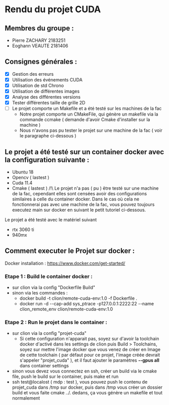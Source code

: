 # Rendu du projet CUDA

## Membres du groupe : 
- Pierre ZACHARY 2183251
- Eoghann VEAUTE 2181406


## Consignes générales :
- [x] Gestion des erreurs 
- [x] Utilisation des événements CUDA
- [x] Utilisation de std Chrono
- [x] Utilisation de différentes images
- [x] Analyse des différentes versions
- [x] Tester différentes taille de grille 2D 
- [ ] Le projet comporte un Makefile et a été testé sur les machines de la fac 
  - Notre projet comporte un CMakeFile, qui génère un makefile via la commande ccmake ( demande d'avoir Cmake d'installer sur la machine ) 
  - Nous n'avons pas pu tester le projet sur une machine de la fac ( voir le paragraphe ci-dessous ) 


## Le projet a été testé sur un container docker avec la configuration suivante :
- Ubuntu 18
- Opencv ( lastest ) 
- Cuda 11.4
- Cmake ( lastest )
/!\ Le projet n'a pas ( pu ) être testé sur une machine de la fac, cependant elles sont censées avoir des configurations similaires à celle du container docker. Dans le cas où cela ne fonctionnerai pas avec une machine de la fac, vous pouvez toujours executez main sur docker en suivant le petit tutoriel ci-dessous.

Le projet a été testé avec le matériel suivant 
- rtx 3060 ti
- 940mx

## Comment executer le Projet sur docker :

Docker installation : https://www.docker.com/get-started/ 

### Etape 1 : Build le container docker : 
 - sur clion via la config "Dockerfile Build"
 - sinon via les commandes : 
   - docker build -t clion/remote-cuda-env:1.0 -f Dockerfile .
   - docker run -d --cap-add sys_ptrace -p127.0.0.1:2222:22 --name clion_remote_env clion/remote-cuda-env:1.0

### Etape 2 : Run le projet dans le container :
- sur clion via la config "projet-cuda"
  - Si cette configuration n'apparait pas, soyez sur d'avoir la toolchain docker d'activé dans les settings de clion puis Build > Toolchains, soyez sur mettre l'image docker que vous venez de créer en Image de cette toolchain ( par défaut pour ce projet, l'image créée devrait s'appeler "projet_cuda" ), et il faut ajouter le paramètres **--gpus all** dans container settings
- sinon vous devez vous connectez en ssh, créer un build via le cmake file, push le build sur le container, puis make et run 
- ssh test@localost ( mdp : test ), vous pouvez push le contenu de projet_cuda dans /tmp sur docker, puis dans /tmp vous créer un dossier build et vous faite cmake ../. dedans, ça vous génère un makefile et tout normalement

